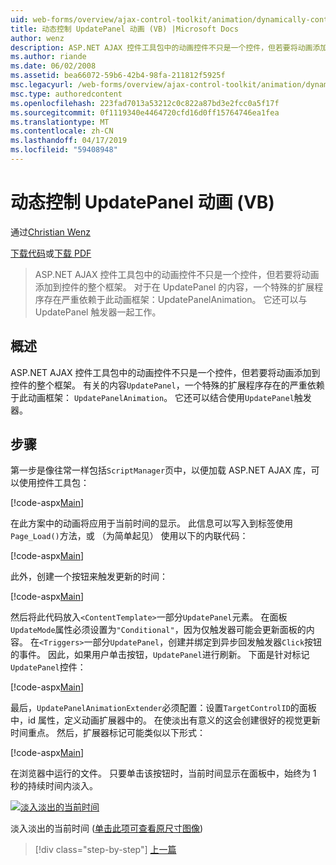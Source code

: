 ```yaml
---
uid: web-forms/overview/ajax-control-toolkit/animation/dynamically-controlling-updatepanel-animations-vb
title: 动态控制 UpdatePanel 动画 (VB) |Microsoft Docs
author: wenz
description: ASP.NET AJAX 控件工具包中的动画控件不只是一个控件，但若要将动画添加到控件的整个框架。 内容的...
ms.author: riande
ms.date: 06/02/2008
ms.assetid: bea66072-59b6-42b4-98fa-211812f5925f
msc.legacyurl: /web-forms/overview/ajax-control-toolkit/animation/dynamically-controlling-updatepanel-animations-vb
msc.type: authoredcontent
ms.openlocfilehash: 223fad7013a53212c0c822a87bd3e2fcc0a5f17f
ms.sourcegitcommit: 0f1119340e4464720cfd16d0ff15764746ea1fea
ms.translationtype: MT
ms.contentlocale: zh-CN
ms.lasthandoff: 04/17/2019
ms.locfileid: "59408948"
---
```

# <a name="dynamically-controlling-updatepanel-animations-vb"></a>动态控制 UpdatePanel 动画 (VB)

通过[Christian Wenz](https://github.com/wenz)

[下载代码](http://download.microsoft.com/download/9/3/f/93f8daea-bebd-4821-833b-95205389c7d0/UpdatePanelAnimation2.vb.zip)或[下载 PDF](http://download.microsoft.com/download/b/6/a/b6ae89ee-df69-4c87-9bfb-ad1eb2b23373/updatepanelanimation2VB.pdf)

> ASP.NET AJAX 控件工具包中的动画控件不只是一个控件，但若要将动画添加到控件的整个框架。 对于在 UpdatePanel 的内容，一个特殊的扩展程序存在严重依赖于此动画框架：UpdatePanelAnimation。 它还可以与 UpdatePanel 触发器一起工作。


## <a name="overview"></a>概述

ASP.NET AJAX 控件工具包中的动画控件不只是一个控件，但若要将动画添加到控件的整个框架。 有关的内容`UpdatePanel`，一个特殊的扩展程序存在的严重依赖于此动画框架： `UpdatePanelAnimation`。 它还可以结合使用`UpdatePanel`触发器。

## <a name="steps"></a>步骤

第一步是像往常一样包括`ScriptManager`页中，以便加载 ASP.NET AJAX 库，可以使用控件工具包：


[!code-aspx[Main](dynamically-controlling-updatepanel-animations-vb/samples/sample1.aspx)]

在此方案中的动画将应用于当前时间的显示。 此信息可以写入到标签使用`Page_Load()`方法，或 （为简单起见） 使用以下的内联代码：


[!code-aspx[Main](dynamically-controlling-updatepanel-animations-vb/samples/sample2.aspx)]

此外，创建一个按钮来触发更新的时间：


[!code-aspx[Main](dynamically-controlling-updatepanel-animations-vb/samples/sample3.aspx)]

然后将此代码放入`<ContentTemplate>`一部分`UpdatePanel`元素。 在面板`UpdateMode`属性必须设置为`"Conditional"`，因为仅触发器可能会更新面板的内容。 在`<Triggers>`一部分`UpdatePanel`，创建并绑定到异步回发触发器`Click`按钮的事件。 因此，如果用户单击按钮，`UpdatePanel`进行刷新。 下面是针对标记`UpdatePanel`控件：


[!code-aspx[Main](dynamically-controlling-updatepanel-animations-vb/samples/sample4.aspx)]

最后，`UpdatePanelAnimationExtender`必须配置：设置`TargetControlID`的面板中，id 属性，定义动画扩展器中的。 在使淡出有意义的这会创建很好的视觉更新时间重点。 然后，扩展器标记可能类似以下形式：


[!code-aspx[Main](dynamically-controlling-updatepanel-animations-vb/samples/sample5.aspx)]

在浏览器中运行的文件。 只要单击该按钮时，当前时间显示在面板中，始终为 1 秒的持续时间内淡入。


[![淡入淡出的当前时间](dynamically-controlling-updatepanel-animations-vb/_static/image2.png)](dynamically-controlling-updatepanel-animations-vb/_static/image1.png)

淡入淡出的当前时间 ([单击此项可查看原尺寸图像](dynamically-controlling-updatepanel-animations-vb/_static/image3.png))

> [!div class="step-by-step"]
> [上一篇](animating-an-updatepanel-control-vb.md)
